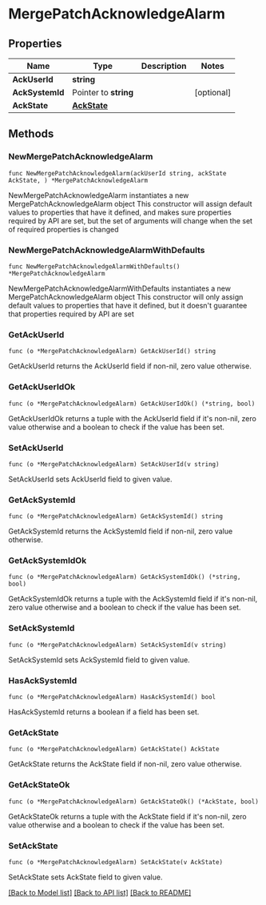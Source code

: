# MergePatchAcknowledgeAlarm

## Properties

Name | Type | Description | Notes
------------ | ------------- | ------------- | -------------
**AckUserId** | **string** |  | 
**AckSystemId** | Pointer to **string** |  | [optional] 
**AckState** | [**AckState**](AckState.md) |  | 

## Methods

### NewMergePatchAcknowledgeAlarm

`func NewMergePatchAcknowledgeAlarm(ackUserId string, ackState AckState, ) *MergePatchAcknowledgeAlarm`

NewMergePatchAcknowledgeAlarm instantiates a new MergePatchAcknowledgeAlarm object
This constructor will assign default values to properties that have it defined,
and makes sure properties required by API are set, but the set of arguments
will change when the set of required properties is changed

### NewMergePatchAcknowledgeAlarmWithDefaults

`func NewMergePatchAcknowledgeAlarmWithDefaults() *MergePatchAcknowledgeAlarm`

NewMergePatchAcknowledgeAlarmWithDefaults instantiates a new MergePatchAcknowledgeAlarm object
This constructor will only assign default values to properties that have it defined,
but it doesn't guarantee that properties required by API are set

### GetAckUserId

`func (o *MergePatchAcknowledgeAlarm) GetAckUserId() string`

GetAckUserId returns the AckUserId field if non-nil, zero value otherwise.

### GetAckUserIdOk

`func (o *MergePatchAcknowledgeAlarm) GetAckUserIdOk() (*string, bool)`

GetAckUserIdOk returns a tuple with the AckUserId field if it's non-nil, zero value otherwise
and a boolean to check if the value has been set.

### SetAckUserId

`func (o *MergePatchAcknowledgeAlarm) SetAckUserId(v string)`

SetAckUserId sets AckUserId field to given value.


### GetAckSystemId

`func (o *MergePatchAcknowledgeAlarm) GetAckSystemId() string`

GetAckSystemId returns the AckSystemId field if non-nil, zero value otherwise.

### GetAckSystemIdOk

`func (o *MergePatchAcknowledgeAlarm) GetAckSystemIdOk() (*string, bool)`

GetAckSystemIdOk returns a tuple with the AckSystemId field if it's non-nil, zero value otherwise
and a boolean to check if the value has been set.

### SetAckSystemId

`func (o *MergePatchAcknowledgeAlarm) SetAckSystemId(v string)`

SetAckSystemId sets AckSystemId field to given value.

### HasAckSystemId

`func (o *MergePatchAcknowledgeAlarm) HasAckSystemId() bool`

HasAckSystemId returns a boolean if a field has been set.

### GetAckState

`func (o *MergePatchAcknowledgeAlarm) GetAckState() AckState`

GetAckState returns the AckState field if non-nil, zero value otherwise.

### GetAckStateOk

`func (o *MergePatchAcknowledgeAlarm) GetAckStateOk() (*AckState, bool)`

GetAckStateOk returns a tuple with the AckState field if it's non-nil, zero value otherwise
and a boolean to check if the value has been set.

### SetAckState

`func (o *MergePatchAcknowledgeAlarm) SetAckState(v AckState)`

SetAckState sets AckState field to given value.



[[Back to Model list]](../README.md#documentation-for-models) [[Back to API list]](../README.md#documentation-for-api-endpoints) [[Back to README]](../README.md)


